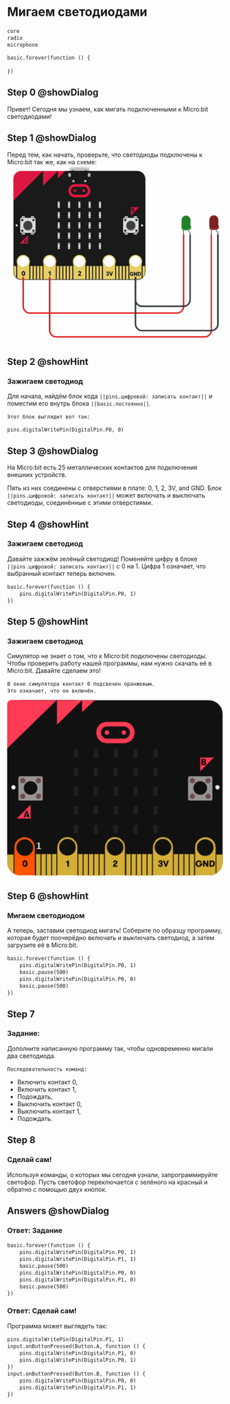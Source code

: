 # Мигаем светодиодами

```package
core
radio
microphone
```
```template
basic.forever(function () {
	
})
```

## Step 0 @showDialog
Привет! Сегодня мы узнаем, как мигать подключенными к Micro:bit светодиодами!
## Step 1 @showDialog
Перед тем, как начать, проверьте, что светодиоды подключены к Micro:bit так же, как на схеме:
![](https://raw.githubusercontent.com/CraftAndCode/mood-badge/master/mood%20badge%20schematic.gif)


## Step 2 @showHint
### Зажигаем светодиод
Для начала, найдём блок кода ``||pins.цифровой: записать контакт||`` и поместим его внутрь блока ``||basic.постоянно||``.
```hint
Этот блок выглядит вот так:
```
```block
pins.digitalWritePin(DigitalPin.P0, 0)
```
## Step 3 @showDialog
На Micro:bit есть 25 металлических контактов для подключения внешних устройств.
  
Пять из них соединены с отверстиями в плате: 0, 1, 2, 3V, and GND. Блок ``||pins.цифровой: записать контакт||`` может включать и выключать светодиоды, соединённые с этими отверстиями.

## Step 4 @showHint
### Зажигаем светодиод
Давайте зажжём зелёный светодиод! Поменяйте цифру в блоке ``||pins.цифровой: записать контакт||`` с 0 на 1. Цифра 1 означает, что выбранный контакт теперь включен.

```blocks
basic.forever(function () {
    pins.digitalWritePin(DigitalPin.P0, 1)
})
```

## Step 5 @showHint
### Зажигаем светодиод
Симулятор не знает о том, что к Micro:bit подключены светодиоды. Чтобы проверить работу нашей программы, нам нужно скачать её в Micro:bit. Давайте сделаем это!
```hint
В окне симулятора контакт 0 подсвечен оранжевым.
Это означает, что он включён.
```
![](https://raw.githubusercontent.com/CraftAndCode/mood-badge/master/LED0.png)

## Step 6 @showHint
### Мигаем светодиодом
А теперь, заставим светодиод мигать! Соберите по образцу программу, которая будет поочерёдно включать и выключать светодиод, а затем загрузите её в Micro:bit.
```blocks
basic.forever(function () {
    pins.digitalWritePin(DigitalPin.P0, 1)
    basic.pause(500)
    pins.digitalWritePin(DigitalPin.P0, 0)
    basic.pause(500)
})
```
## Step 7
### Задание:
Дополните написанную программу так, чтобы одновременно мигали два светодиода.
```hint
Последовательность команд: 
```
* Включить контакт 0,
* Включить контакт 1,
* Подождать,
* Выключить контакт 0,
* Выключить контакт 1,
* Подождать.

## Step 8
### Сделай сам!
Используя команды, о которых мы сегодня узнали, запрограммируйте светофор. Пусть светофор переключается с зелёного на красный и обратно с помощью двух кнопок.

## Answers @showDialog

### Ответ: Задание
```blocks
basic.forever(function () {
    pins.digitalWritePin(DigitalPin.P0, 1)
    pins.digitalWritePin(DigitalPin.P1, 1)
    basic.pause(500)
    pins.digitalWritePin(DigitalPin.P0, 0)
    pins.digitalWritePin(DigitalPin.P1, 0)
    basic.pause(500)
})
```

### Ответ: Сделай сам!
Программа может выглядеть так:
```blocks
pins.digitalWritePin(DigitalPin.P1, 1)
input.onButtonPressed(Button.A, function () {
    pins.digitalWritePin(DigitalPin.P1, 0)
    pins.digitalWritePin(DigitalPin.P0, 1)
})
input.onButtonPressed(Button.B, function () {
    pins.digitalWritePin(DigitalPin.P0, 0)
    pins.digitalWritePin(DigitalPin.P1, 1)
})
```

